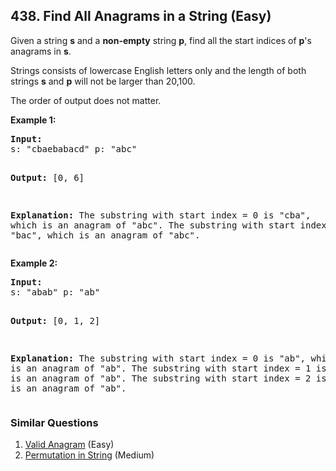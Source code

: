<!--|This file generated by command(leetcode description); DO NOT EDIT.    |-->
<!--+----------------------------------------------------------------------+-->
<!--|@author    Openset <openset.wang@gmail.com>                           |-->
<!--|@link      https://github.com/openset                                 |-->
<!--|@home      https://github.com/openset/leetcode                        |-->
<!--+----------------------------------------------------------------------+-->

## 438. Find All Anagrams in a String (Easy)

<p>Given a string <b>s</b> and a <b>non-empty</b> string <b>p</b>, find all the start indices of <b>p</b>'s anagrams in <b>s</b>.</p>

<p>Strings consists of lowercase English letters only and the length of both strings <b>s</b> and <b>p</b> will not be larger than 20,100.</p>

<p>The order of output does not matter.</p>

<p><b>Example 1:</b>
<pre>
<b>Input:</b>
s: "cbaebabacd" p: "abc"

<b>Output:</b>
[0, 6]

<b>Explanation:</b>
The substring with start index = 0 is "cba", which is an anagram of "abc".
The substring with start index = 6 is "bac", which is an anagram of "abc".
</pre>
</p>

<p><b>Example 2:</b>
<pre>
<b>Input:</b>
s: "abab" p: "ab"

<b>Output:</b>
[0, 1, 2]

<b>Explanation:</b>
The substring with start index = 0 is "ab", which is an anagram of "ab".
The substring with start index = 1 is "ba", which is an anagram of "ab".
The substring with start index = 2 is "ab", which is an anagram of "ab".
</pre>
</p>

### Similar Questions
  1. [Valid Anagram](https://github.com/openset/leetcode/tree/master/solution/valid-anagram) (Easy)
  1. [Permutation in String](https://github.com/openset/leetcode/tree/master/solution/permutation-in-string) (Medium)
